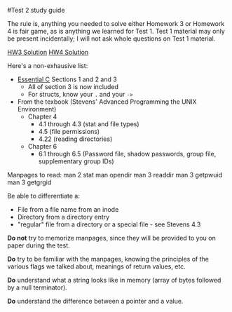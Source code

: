 #Test 2 study guide

The rule is, anything you needed to solve either Homework 3 or Homework 4 is fair game, as is anything we 
learned for Test 1. Test 1 material may only be present incidentally; I will not ask whole questions
on Test 1 material.

[HW3 Solution](https://github.com/johnwfinigan/CSCI2467-Fall2015/blob/master/homeworks-labs/HW4/HW4-Sample.c)
[HW4 Solution](https://github.com/johnwfinigan/CSCI2467-Fall2015/blob/master/homeworks-labs/HW4/HW4-Solution.c)

Here's a non-exhausive list:

* [Essential C](http://cslibrary.stanford.edu/101/EssentialC.pdf) Sections 1 and 2 and 3
    * All of section 3 is now included
    * For structs, know your `.` and your `->`
* From the texbook (Stevens' Advanced Programming the UNIX Environment)
  * Chapter 4
    * 4.1 through 4.3 (stat and file types)
    * 4.5 (file permissions)
    * 4.22 (reading directories)
  * Chapter 6
    * 6.1 through 6.5 (Password file, shadow passwords, group file, supplementary group IDs)

Manpages to read:
          man 2 stat
          man opendir
          man 3 readdir
          man 3 getpwuid
          man 3 getgrgid

Be able to differentiate a:
   * File from a file name from an inode
   * Directory from a directory entry
   * "regular" file from a directory or a special file - see Stevens 4.3 

**Do not** try to memorize manpages, since they will be provided to you on paper during the test.

**Do** try to be familiar with the manpages, knowing the principles of the various flags we talked about,
meanings of return values, etc.

**Do** understand what a string looks like in memory (array of bytes followed by a null terminator).

**Do** understand the difference between a pointer and a value.

